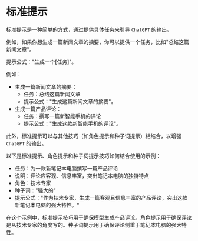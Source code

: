 # 标准提示

标准提示是一种简单的方式，通过提供具体任务来引导 ```ChatGPT``` 的输出。

例如，如果你想生成一篇新闻文章的摘要，你可以提供一个任务，比如"总结这篇新闻文章"。

提示公式："生成一个[任务]"。

例如：

- 生成一篇新闻文章的摘要：
  - 任务：总结这篇新闻文章
  - 提示公式："生成这篇新闻文章的摘要"。
- 生成一篇产品评论：
  - 任务：撰写一篇新智能手机的评论
  - 提示公式："生成这款新智能手机的评论"。

此外，标准提示可以与其他技巧（如角色提示和种子词提示）相结合，以增强 ```ChatGPT``` 的输出。

以下是标准提示、角色提示和种子词提示技巧如何结合使用的示例：

- 任务：为一款新笔记本电脑撰写一篇产品评论
- 说明：评论应客观、信息丰富，突出笔记本电脑的独特特点
- 角色：技术专家
- 种子词："强大的"
- 提示公式："作为技术专家，生成一篇客观且信息丰富的产品评论，突出这款新笔记本电脑的强大特性。"

在这个示例中，标准提示技巧用于确保模型生成产品评论。角色提示用于确保评论是从技术专家的角度写的。种子词提示用于确保评论侧重于笔记本电脑的强大特性。